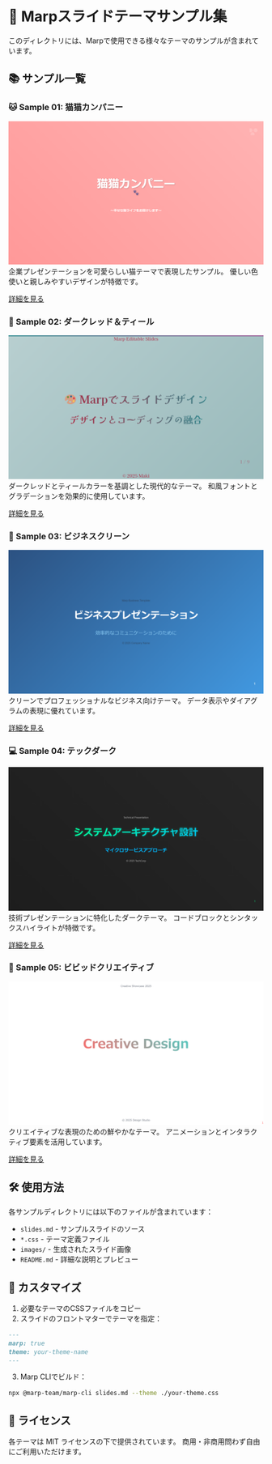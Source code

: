 # 🎨 Marpスライドテーマサンプル集

このディレクトリには、Marpで使用できる様々なテーマのサンプルが含まれています。

## 📚 サンプル一覧

### 🐱 Sample 01: 猫猫カンパニー
![猫猫カンパニー](sample01/images/slides.001.png)
企業プレゼンテーションを可愛らしい猫テーマで表現したサンプル。
優しい色使いと親しみやすいデザインが特徴です。

[詳細を見る](./sample01/README.md)

### 🎨 Sample 02: ダークレッド＆ティール
![ダークレッド＆ティール](sample02/images/slides.001.png)
ダークレッドとティールカラーを基調とした現代的なテーマ。
和風フォントとグラデーションを効果的に使用しています。

[詳細を見る](./sample02/README.md)

### 💼 Sample 03: ビジネスクリーン
![ビジネスクリーン](sample03/images/slides.001.png)
クリーンでプロフェッショナルなビジネス向けテーマ。
データ表示やダイアグラムの表現に優れています。

[詳細を見る](./sample03/README.md)

### 💻 Sample 04: テックダーク
![テックダーク](sample04/images/slides.001.png)
技術プレゼンテーションに特化したダークテーマ。
コードブロックとシンタックスハイライトが特徴です。

[詳細を見る](./sample04/README.md)

### 🎨 Sample 05: ビビッドクリエイティブ
![ビビッドクリエイティブ](sample05/images/slides.001.png)
クリエイティブな表現のための鮮やかなテーマ。
アニメーションとインタラクティブ要素を活用しています。

[詳細を見る](./sample05/README.md)

## 🛠️ 使用方法

各サンプルディレクトリには以下のファイルが含まれています：

- `slides.md` - サンプルスライドのソース
- `*.css` - テーマ定義ファイル
- `images/` - 生成されたスライド画像
- `README.md` - 詳細な説明とプレビュー

## 🔧 カスタマイズ

1. 必要なテーマのCSSファイルをコピー
2. スライドのフロントマターでテーマを指定：
```markdown
---
marp: true
theme: your-theme-name
---
```
3. Marp CLIでビルド：
```bash
npx @marp-team/marp-cli slides.md --theme ./your-theme.css
```

## 📝 ライセンス

各テーマは MIT ライセンスの下で提供されています。
商用・非商用問わず自由にご利用いただけます。
